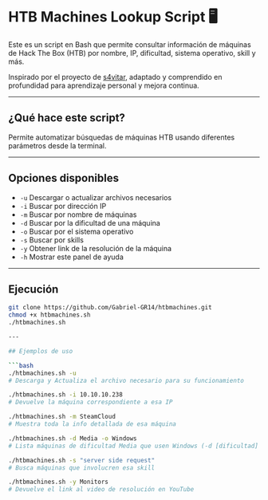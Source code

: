 # HTB Machines Lookup Script 🖥

Este es un script en Bash que permite consultar información de máquinas de Hack The Box (HTB) por nombre, IP, dificultad, sistema operativo, skill y más.

Inspirado por el proyecto de [s4vitar](https://github.com/s4vitar), adaptado y comprendido en profundidad para aprendizaje personal y mejora continua.

---

## ¿Qué hace este script?

Permite automatizar búsquedas de máquinas HTB usando diferentes parámetros desde la terminal.

---

## Opciones disponibles

- `-u` Descargar o actualizar archivos necesarios 
- `-i` Buscar por dirección IP 
- `-m` Buscar por nombre de máquinas 
- `-d` Buscar por la dificultad de una máquina 
- `-o` Buscar por el sistema operativo 
- `-s` Buscar por skills 
- `-y` Obtener link de la resolución de la máquina
- `-h` Mostrar este panel de ayuda


---

## Ejecución

```bash
git clone https://github.com/Gabriel-GR14/htbmachines.git
chmod +x htbmachines.sh
./htbmachines.sh

---

## Ejemplos de uso

```bash
./htbmachines.sh -u
# Descarga y Actualiza el archivo necesario para su funcionamiento

./htbmachines.sh -i 10.10.10.238
# Devuelve la máquina correspondiente a esa IP

./htbmachines.sh -m SteamCloud
# Muestra toda la info detallada de esa máquina

./htbmachines.sh -d Media -o Windows
# Lista máquinas de dificultad Media que usen Windows (-d [dificultad] -o [sistema operativo]) 

./htbmachines.sh -s "server side request"
# Busca máquinas que involucren esa skill

./htbmachines.sh -y Monitors
# Devuelve el link al video de resolución en YouTube
